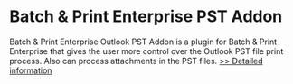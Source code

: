 # Batch & Print Enterprise PST Addon
Batch & Print Enterprise Outlook PST Addon is a plugin for Batch & Print Enterprise that gives the user more control over the Outlook PST file print process. Also can process attachments in the PST files.
[>> Detailed information](https://secure.shareit.com/shareit/product.html?productid=300655251&affiliateid=200057808)